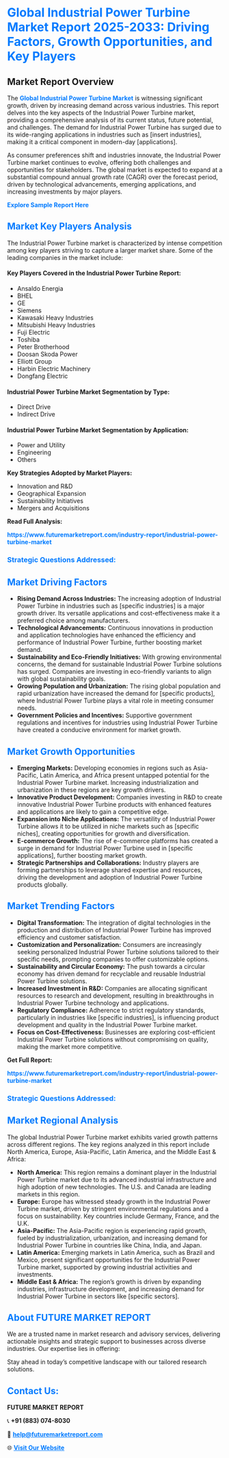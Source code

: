 <h1 style="color: #007BFF;">Global Industrial Power Turbine Market Report 2025-2033: Driving Factors, Growth Opportunities, and Key Players</h1>

<section id="overview">
<h2>Market Report Overview</h2>
<p>The <a href="https://www.futuremarketreport.com/industry-report/industrial-power-turbine-market" style="color: #007BFF; text-decoration: none;"><strong>Global Industrial Power Turbine Market</strong></a> is witnessing significant growth, driven by increasing demand across various industries. This report delves into the key aspects of the Industrial Power Turbine market, providing a comprehensive analysis of its current status, future potential, and challenges. The demand for Industrial Power Turbine has surged due to its wide-ranging applications in industries such as [insert industries], making it a critical component in modern-day [applications].</p>
<p>As consumer preferences shift and industries innovate, the Industrial Power Turbine market continues to evolve, offering both challenges and opportunities for stakeholders. The global market is expected to expand at a substantial compound annual growth rate (CAGR) over the forecast period, driven by technological advancements, emerging applications, and increasing investments by major players.</p>
</section>

<section id="overview">
<p><a href="https://www.futuremarketreport.com/request-sample/reportId=50547" style="color: #007BFF; text-decoration: none;"><strong>Explore Sample Report Here</strong></a></p>
</section>

<section id="key-players">
<h2 style="color: #007BFF;">Market Key Players Analysis</h2>
<p>The Industrial Power Turbine market is characterized by intense competition among key players striving to capture a larger market share. Some of the leading companies in the market include:</p>
<h4>Key Players Covered in the Industrial Power Turbine Report:</h4>
<ul><li>Ansaldo Energia</li><li>BHEL</li><li>GE</li><li>Siemens</li><li>Kawasaki Heavy Industries</li><li>Mitsubishi Heavy Industries</li><li>Fuji Electric</li><li>Toshiba</li><li>Peter Brotherhood</li><li>Doosan Skoda Power</li><li>Elliott Group</li><li>Harbin Electric Machinery</li><li>Dongfang Electric</li></ul>
<h4>Industrial Power Turbine Market Segmentation by Type:</h4>
<ul><li>Direct Drive</li><li>Indirect Drive</li></ul>

<h4>Industrial Power Turbine Market Segmentation by Application:</h4>
<ul><li>Power and Utility</li><li>Engineering</li><li>Others</li></ul>
<p><strong>Key Strategies Adopted by Market Players:</strong></p>
<ul>
<li>Innovation and R&D</li>
<li>Geographical Expansion</li>
<li>Sustainability Initiatives</li>
<li>Mergers and Acquisitions</li>
</ul>
</section>

<section>
<p><strong>Read Full Analysis: </strong></p><a href="https://www.futuremarketreport.com/industry-report/industrial-power-turbine-market" style="color: #007BFF; text-decoration: none;"><strong>https://www.futuremarketreport.com/industry-report/industrial-power-turbine-market</strong></a>
<h3 style="color: #007BFF;">Strategic Questions Addressed:</h3>
</section>

<section id="driving-factors">
<h2 style="color: #007BFF;">Market Driving Factors</h2>
<ul>
<li><strong>Rising Demand Across Industries:</strong> The increasing adoption of Industrial Power Turbine in industries such as [specific industries] is a major growth driver. Its versatile applications and cost-effectiveness make it a preferred choice among manufacturers.</li>
<li><strong>Technological Advancements:</strong> Continuous innovations in production and application technologies have enhanced the efficiency and performance of Industrial Power Turbine, further boosting market demand.</li>
<li><strong>Sustainability and Eco-Friendly Initiatives:</strong> With growing environmental concerns, the demand for sustainable Industrial Power Turbine solutions has surged. Companies are investing in eco-friendly variants to align with global sustainability goals.</li>
<li><strong>Growing Population and Urbanization:</strong> The rising global population and rapid urbanization have increased the demand for [specific products], where Industrial Power Turbine plays a vital role in meeting consumer needs.</li>
<li><strong>Government Policies and Incentives:</strong> Supportive government regulations and incentives for industries using Industrial Power Turbine have created a conducive environment for market growth.</li>
</ul>
</section>

<section id="growth-opportunities">
<h2 style="color: #007BFF;">Market Growth Opportunities</h2>
<ul>
<li><strong>Emerging Markets:</strong> Developing economies in regions such as Asia-Pacific, Latin America, and Africa present untapped potential for the Industrial Power Turbine market. Increasing industrialization and urbanization in these regions are key growth drivers.</li>
<li><strong>Innovative Product Development:</strong> Companies investing in R&D to create innovative Industrial Power Turbine products with enhanced features and applications are likely to gain a competitive edge.</li>
<li><strong>Expansion into Niche Applications:</strong> The versatility of Industrial Power Turbine allows it to be utilized in niche markets such as [specific niches], creating opportunities for growth and diversification.</li>
<li><strong>E-commerce Growth:</strong> The rise of e-commerce platforms has created a surge in demand for Industrial Power Turbine used in [specific applications], further boosting market growth.</li>
<li><strong>Strategic Partnerships and Collaborations:</strong> Industry players are forming partnerships to leverage shared expertise and resources, driving the development and adoption of Industrial Power Turbine products globally.</li>
</ul>
</section>

<section id="trending-factors">
<h2 style="color: #007BFF;">Market Trending Factors</h2>
<ul>
<li><strong>Digital Transformation:</strong> The integration of digital technologies in the production and distribution of Industrial Power Turbine has improved efficiency and customer satisfaction.</li>
<li><strong>Customization and Personalization:</strong> Consumers are increasingly seeking personalized Industrial Power Turbine solutions tailored to their specific needs, prompting companies to offer customizable options.</li>
<li><strong>Sustainability and Circular Economy:</strong> The push towards a circular economy has driven demand for recyclable and reusable Industrial Power Turbine solutions.</li>
<li><strong>Increased Investment in R&D:</strong> Companies are allocating significant resources to research and development, resulting in breakthroughs in Industrial Power Turbine technology and applications.</li>
<li><strong>Regulatory Compliance:</strong> Adherence to strict regulatory standards, particularly in industries like [specific industries], is influencing product development and quality in the Industrial Power Turbine market.</li>
<li><strong>Focus on Cost-Effectiveness:</strong> Businesses are exploring cost-efficient Industrial Power Turbine solutions without compromising on quality, making the market more competitive.</li>
</ul>
</section>

<section>
<p><strong>Get Full Report: </strong></p><a href="https://www.futuremarketreport.com/industry-report/industrial-power-turbine-market" style="color: #007BFF; text-decoration: none;"><strong>https://www.futuremarketreport.com/industry-report/industrial-power-turbine-market</strong></a>
<h3 style="color: #007BFF;">Strategic Questions Addressed:</h3>
</section>


<section id="regional-analysis">
<h2 style="color: #007BFF;">Market Regional Analysis</h2>
<p>The global Industrial Power Turbine market exhibits varied growth patterns across different regions. The key regions analyzed in this report include North America, Europe, Asia-Pacific, Latin America, and the Middle East & Africa:</p>
<ul>
<li><strong>North America:</strong> This region remains a dominant player in the Industrial Power Turbine market due to its advanced industrial infrastructure and high adoption of new technologies. The U.S. and Canada are leading markets in this region.</li>
<li><strong>Europe:</strong> Europe has witnessed steady growth in the Industrial Power Turbine market, driven by stringent environmental regulations and a focus on sustainability. Key countries include Germany, France, and the U.K.</li>
<li><strong>Asia-Pacific:</strong> The Asia-Pacific region is experiencing rapid growth, fueled by industrialization, urbanization, and increasing demand for Industrial Power Turbine in countries like China, India, and Japan.</li>
<li><strong>Latin America:</strong> Emerging markets in Latin America, such as Brazil and Mexico, present significant opportunities for the Industrial Power Turbine market, supported by growing industrial activities and investments.</li>
<li><strong>Middle East & Africa:</strong> The region’s growth is driven by expanding industries, infrastructure development, and increasing demand for Industrial Power Turbine in sectors like [specific sectors].</li>
</ul>
</section>

<footer>
<h2 style="color: #007BFF;">About FUTURE MARKET REPORT</h2>
<p>We are a trusted name in market research and advisory services, delivering actionable insights and strategic support to businesses across diverse industries. Our expertise lies in offering:</p>

<p>Stay ahead in today’s competitive landscape with our tailored research solutions.</p>

<h2 style="color: #007BFF;">Contact Us:</h2>
<p><strong>FUTURE MARKET REPORT</strong></p>
<p>📞 <strong>+91 (883) 074-8030</strong></p>
<p>📧 <strong><a href="mailto:help@futuremarketreport.com" style="color: #007BFF;">help@futuremarketreport.com</a></strong></p>
<p>🌐 <strong><a href="https://www.futuremarketreport.com/" style="color: #007BFF;">Visit Our Website</a></strong></p>
</footer>